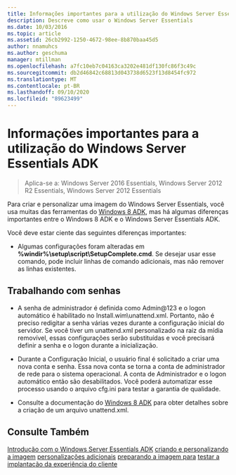 ```yaml
---
title: Informações importantes para a utilização do Windows Server Essentials ADK
description: Descreve como usar o Windows Server Essentials
ms.date: 10/03/2016
ms.topic: article
ms.assetid: 26cb2992-1250-4672-98ee-8b870baa45d5
author: nnamuhcs
ms.author: geschuma
manager: mtillman
ms.openlocfilehash: a7fc10eb7c04163ca3202e481df130fc86f3c49c
ms.sourcegitcommit: db2d46842c68813d043738d6523f13d8454fc972
ms.translationtype: MT
ms.contentlocale: pt-BR
ms.lasthandoff: 09/10/2020
ms.locfileid: "89623499"
---
```

# <a name="important-information-for-using-the-windows-server-essentials-adk"></a>Informações importantes para a utilização do Windows Server Essentials ADK

>Aplica-se a: Windows Server 2016 Essentials, Windows Server 2012 R2 Essentials, Windows Server 2012 Essentials

Para criar e personalizar uma imagem do Windows Server Essentials, você usa muitas das ferramentas do [Windows 8 ADK](https://go.microsoft.com/fwlink/?LinkId=248647), mas há algumas diferenças importantes entre o Windows 8 ADK e o Windows Server Essentials ADK.

 Você deve estar ciente das seguintes diferenças importantes:

-   Algumas configurações foram alteradas em  **%windir%\setup\script\SetupComplete.cmd**. Se desejar usar esse comando, pode incluir linhas de comando adicionais, mas não remover as linhas existentes.

## <a name="working-with-passwords"></a>Trabalhando com senhas

-   A senha de administrador é definida como Admin@123 e o logon automático é habilitado no Install.wim\unattend.xml. Portanto, não é preciso redigitar a senha várias vezes durante a configuração inicial do servidor. Se você tiver um unattend.xml personalizado na raiz da mídia removível, essas configurações serão substituídas e você precisará definir a senha e o logon durante a inicialização.

-   Durante a Configuração Inicial, o usuário final é solicitado a criar uma nova conta e senha. Essa nova conta se torna a conta de administrador de rede para o sistema operacional. A conta de Administrador e o logon automático então são desabilitados. Você poderá automatizar esse processo usando o arquivo cfg.ini para testar a garantia de qualidade.

-   Consulte a documentação do [Windows 8 ADK](https://go.microsoft.com/fwlink/?LinkId=248694) para obter detalhes sobre a criação de um arquivo unattend.xml.

## <a name="see-also"></a>Consulte Também

 [Introdução com o Windows Server Essentials ADK](Getting-Started-with-the-Windows-Server-Essentials-ADK.md) [criando e personalizando a imagem](Creating-and-Customizing-the-Image.md) [personalizações adicionais](Additional-Customizations.md) [preparando a imagem para](Preparing-the-Image-for-Deployment.md) [testar a implantação da experiência do cliente](Testing-the-Customer-Experience.md)

